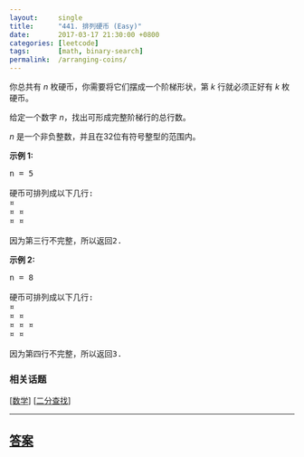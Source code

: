 ```yaml
---
layout:     single
title:      "441. 排列硬币 (Easy)"
date:       2017-03-17 21:30:00 +0800
categories: [leetcode]
tags:       [math, binary-search]
permalink:  /arranging-coins/
---
```


<p>你总共有&nbsp;<em>n&nbsp;</em>枚硬币，你需要将它们摆成一个阶梯形状，第&nbsp;<em>k&nbsp;</em>行就必须正好有&nbsp;<em>k&nbsp;</em>枚硬币。</p>

<p>给定一个数字&nbsp;<em>n</em>，找出可形成完整阶梯行的总行数。</p>

<p><em>n&nbsp;</em>是一个非负整数，并且在32位有符号整型的范围内。</p>

<p><strong>示例 1:</strong></p>

<pre>
n = 5

硬币可排列成以下几行:
&curren;
&curren; &curren;
&curren; &curren;

因为第三行不完整，所以返回2.
</pre>

<p><strong>示例 2:</strong></p>

<pre>
n = 8

硬币可排列成以下几行:
&curren;
&curren; &curren;
&curren; &curren; &curren;
&curren; &curren;

因为第四行不完整，所以返回3.
</pre>

### 相关话题
  [[数学](https://github.com/openset/leetcode/tree/master/tag/math/README.md)]
  [[二分查找](https://github.com/openset/leetcode/tree/master/tag/binary-search/README.md)]

---

## [答案](https://github.com/openset/leetcode/tree/master/problems/arranging-coins)

